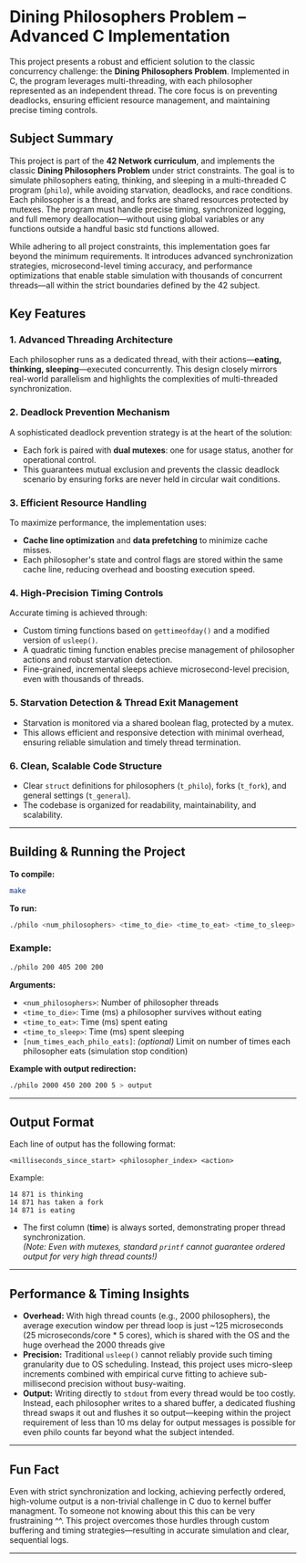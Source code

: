 # Dining Philosophers Problem – Advanced C Implementation

This project presents a robust and efficient solution to the classic concurrency challenge: the **Dining Philosophers Problem**. Implemented in C, the program leverages multi-threading, with each philosopher represented as an independent thread. The core focus is on preventing deadlocks, ensuring efficient resource management, and maintaining precise timing controls.

## Subject Summary

This project is part of the **42 Network curriculum**, and implements the classic **Dining Philosophers Problem** under strict constraints. The goal is to simulate philosophers eating, thinking, and sleeping in a multi-threaded C program (`philo`), while avoiding starvation, deadlocks, and race conditions. Each philosopher is a thread, and forks are shared resources protected by mutexes. The program must handle precise timing, synchronized logging, and full memory deallocation—without using global variables or any functions outside a handful basic std functions allowed.

While adhering to all project constraints, this implementation goes far beyond the minimum requirements. It introduces advanced synchronization strategies, microsecond-level timing accuracy, and performance optimizations that enable stable simulation with thousands of concurrent threads—all within the strict boundaries defined by the 42 subject.


## Key Features

### 1. Advanced Threading Architecture
Each philosopher runs as a dedicated thread, with their actions—**eating, thinking, sleeping**—executed concurrently. This design closely mirrors real-world parallelism and highlights the complexities of multi-threaded synchronization.

### 2. Deadlock Prevention Mechanism
A sophisticated deadlock prevention strategy is at the heart of the solution:
- Each fork is paired with **dual mutexes**: one for usage status, another for operational control.
- This guarantees mutual exclusion and prevents the classic deadlock scenario by ensuring forks are never held in circular wait conditions.

### 3. Efficient Resource Handling
To maximize performance, the implementation uses:
- **Cache line optimization** and **data prefetching** to minimize cache misses.
- Each philosopher's state and control flags are stored within the same cache line, reducing overhead and boosting execution speed.

### 4. High-Precision Timing Controls
Accurate timing is achieved through:
- Custom timing functions based on `gettimeofday()` and a modified version of `usleep()`.
- A quadratic timing function enables precise management of philosopher actions and robust starvation detection.
- Fine-grained, incremental sleeps achieve microsecond-level precision, even with thousands of threads.

### 5. Starvation Detection & Thread Exit Management
- Starvation is monitored via a shared boolean flag, protected by a mutex.
- This allows efficient and responsive detection with minimal overhead, ensuring reliable simulation and timely thread termination.

### 6. Clean, Scalable Code Structure
- Clear `struct` definitions for philosophers (`t_philo`), forks (`t_fork`), and general settings (`t_general`).
- The codebase is organized for readability, maintainability, and scalability.

---

## Building & Running the Project

**To compile:**
```sh
make
```

**To run:**
```sh
./philo <num_philosophers> <time_to_die> <time_to_eat> <time_to_sleep> [num_times_each_philo_eats]
```

### Example:
```sh
./philo 200 405 200 200
```

**Arguments:**
- `<num_philosophers>`: Number of philosopher threads
- `<time_to_die>`: Time (ms) a philosopher survives without eating
- `<time_to_eat>`: Time (ms) spent eating
- `<time_to_sleep>`: Time (ms) spent sleeping
- `[num_times_each_philo_eats]`: *(optional)* Limit on number of times each philosopher eats (simulation stop condition)

**Example with output redirection:**
```sh
./philo 2000 450 200 200 5 > output
```

---

## Output Format

Each line of output has the following format:
```
<milliseconds_since_start> <philosopher_index> <action>
```
Example:
```
14 871 is thinking
14 871 has taken a fork
14 871 is eating
```
- The first column (**time**) is always sorted, demonstrating proper thread synchronization.  
  *(Note: Even with mutexes, standard `printf` cannot guarantee ordered output for very high thread counts!)*

---

## Performance & Timing Insights

- **Overhead:** With high thread counts (e.g., 2000 philosophers), the average execution window per thread loop is just ~125 microseconds (25 microseconds/core * 5 cores), which is shared with the OS and the huge overhead the 2000 threads give
- **Precision:** Traditional `usleep()` cannot reliably provide such timing granularity due to OS scheduling. Instead, this project uses micro-sleep increments combined with empirical curve fitting to achieve sub-millisecond precision without busy-waiting.
- **Output:** Writing directly to `stdout` from every thread would be too costly. Instead, each philosopher writes to a shared buffer, a dedicated flushing thread swaps it out and flushes it so output—keeping within the project requirement of less than 10 ms delay for output messages is possible for even philo counts far beyond what the subject intended.

---

## Fun Fact

Even with strict synchronization and locking, achieving perfectly ordered, high-volume output is a non-trivial challenge in C duo to kernel buffer managment. To someone not knowing about this this can be very frustraining ^^. This project overcomes those hurdles through custom buffering and timing strategies—resulting in accurate simulation and clear, sequential logs.

---
